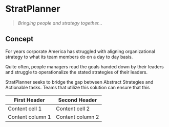 # StratPlanner
> _Bringing people and strategy together..._


## Concept
For years corporate America has struggled with aligning organizational
strategy to what its team members do on a day to day basis.

Quite often, people managers read the goals handed down by their leaders
and struggle to operationalize the stated strategies of their leaders.

StratPlanner seeks to bridge the gap between Abstract Strategies and Actionable
tasks.  Teams that utilize this solution can ensure that this

First Header | Second Header
------------ | -------------
Content cell 1 | Content cell 2
Content column 1 | Content column 2